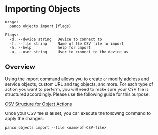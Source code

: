 # Importing Objects

```
Usage:
  panco objects import [flags]

Flags:
  -d, --device string   Device to connect to
  -f, --file string     Name of the CSV file to import
  -h, --help            help for import
  -u, --user string     User to connect to the device as
  ```

## Overview

Using the import command allows you to create or modify address and service objects, custom URL and tag objects, and more. For each type of action you want to perform,
you will need to make sure your CSV file is structured accordingly. Please use the following guide for this purpose:

[CSV Structure for Object Actions](https://panco.dev/csv_objects.html)

Once your CSV file is all set, you can execute the following command to apply the changes:

```
panco objects import --file <name-of-CSV-file>
```
